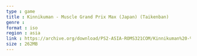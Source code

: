 ```yaml
---
type : game
title : Kinnikuman - Muscle Grand Prix Max (Japan) (Taikenban)
genre : 
format : iso
region : asia
link : https://archive.org/download/PS2-ASIA-ROMS321COM/Kinnikuman%20-%20Muscle%20Grand%20Prix%20Max%20%28Japan%29%20%28Taikenban%29.7z
size : 262MB
---
```

